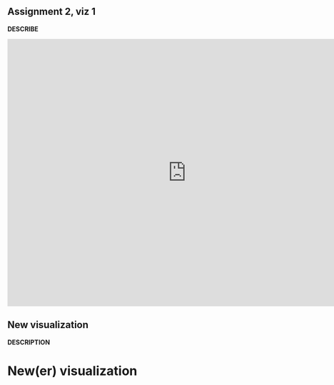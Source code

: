 ## Assignment 2, viz 1
**DESCRIBE**

<div style="text-align: center;">
<iframe src="https://data.oecd.org/chart/6Sfr" width="800" height="600" style="border: 0" mozallowfullscreen="true" webkitallowfullscreen="true" allowfullscreen="true"><a href="https://data.oecd.org/chart/6Sfr" target="_blank">OECD Chart: General government debt, Total, % of GDP, Annual, 2020</a></iframe>
</div>


## New visualization
**DESCRIPTION**
<div style="text-align: center;" class="flourish-embed flourish-chart" data-src="visualisation/11723794"><script src="https://public.flourish.studio/resources/embed.js"></script></div>


# New(er) visualization
<div style="text-align: center;" class="flourish-embed flourish-scatter" data-src="visualisation/11724190"><script src="https://public.flourish.studio/resources/embed.js" width="800" height="600"></script></div>
